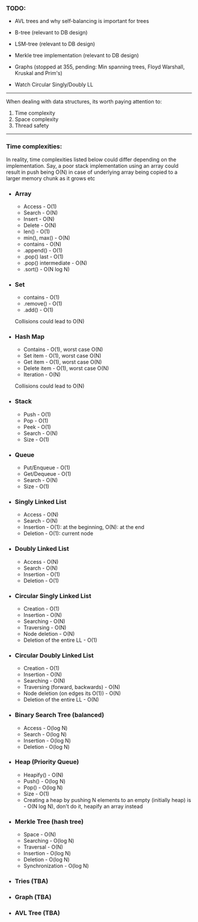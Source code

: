 ### TODO:

- AVL trees and why self-balancing is important for trees

- B-tree (relevant to DB design)

- LSM-tree (relevant to DB design)

- Merkle tree implementation (relevant to DB design)

- Graphs (stopped at 355, pending: Min spanning trees, Floyd Warshall, Kruskal and Prim's)

- Watch Circular Singly/Doubly LL

---

When dealing with data structures, its worth paying attention to:
1) Time complexity 
2) Space complexity
3) Thread safety

---

### Time complexities:

In reality, time complexities listed below could differ depending on the 
implementation. Say, a poor stack implementation using an array could result 
in push being O(N) in case of underlying array being copied to a larger 
memory chunk as it grows etc

- ### Array

    - Access - O(1)
    - Search - O(N)
    - Insert - O(N)
    - Delete - O(N)
    - len() - O(1)
    - min(), max() - O(N)
    - contains - O(N)
    - .append() - O(1)
    - .pop() last - O(1)
    - .pop() intermediate - O(N)
    - .sort() - O(N log N)


- ### Set

    - contains - O(1)
    - .remove() - O(1)
    - .add() - O(1)

  Collisions could lead to O(N)


- ### Hash Map

    - Contains - O(1), worst case O(N)
    - Set item - O(1), worst case O(N)
    - Get item - O(1), worst case O(N)
    - Delete item - O(1), worst case O(N)
    - Iteration - O(N)
  
  Collisions could lead to O(N)
  

- ### Stack

  - Push - O(1)
  - Pop - O(1)
  - Peek - O(1)
  - Search - O(N)
  - Size - O(1)


- ### Queue

  - Put/Enqueue - O(1)
  - Get/Dequeue - O(1)
  - Search - O(N)
  - Size - O(1)


- ### Singly Linked List

  - Access - O(N)
  - Search - O(N)
  - Insertion - O(1): at the beginning, O(N): at the end
  - Deletion - O(1): current node


- ### Doubly Linked List

  - Access - O(N)
  - Search - O(N)
  - Insertion - O(1)
  - Deletion - O(1)


- ### Circular Singly Linked List

  - Creation - O(1)
  - Insertion - O(N)
  - Searching - O(N)
  - Traversing - O(N)
  - Node deletion - O(N)
  - Deletion of the entire LL - O(1)


- ### Circular Doubly Linked List

  - Creation - O(1)
  - Insertion - O(N)
  - Searching - O(N)
  - Traversing (forward, backwards) - O(N)
  - Node deletion (on edges its O(1)) - O(N)
  - Deletion of the entire LL - O(N)


- ### Binary Search Tree (balanced)
  
  - Access - O(log N)
  - Search - O(log N)
  - Insertion - O(log N)
  - Deletion - O(log N)


- ### Heap (Priority Queue)

  - Heapify() - O(N)
  - Push() - O(log N)
  - Pop() - O(log N)
  - Size - O(1)
  - Creating a heap by pushing N elements to an empty (initially heap) is - O(N log N), 
  don't do it, heapify an array instead


- ### Merkle Tree (hash tree)

  - Space - O(N)
  - Searching - O(log N)
  - Traversal - O(N)
  - Insertion - O(log N)
  - Deletion - O(log N)
  - Synchronization - O(log N)


- ### Tries (TBA)


- ### Graph (TBA)


- ### AVL Tree (TBA)
